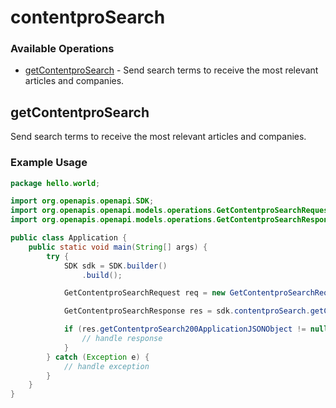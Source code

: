# contentproSearch

### Available Operations

* [getContentproSearch](#getcontentprosearch) - Send search terms to receive the most relevant articles and companies.

## getContentproSearch

Send search terms to receive the most relevant articles and companies.

### Example Usage

```java
package hello.world;

import org.openapis.openapi.SDK;
import org.openapis.openapi.models.operations.GetContentproSearchRequest;
import org.openapis.openapi.models.operations.GetContentproSearchResponse;

public class Application {
    public static void main(String[] args) {
        try {
            SDK sdk = SDK.builder()
                .build();

            GetContentproSearchRequest req = new GetContentproSearchRequest("provident");            

            GetContentproSearchResponse res = sdk.contentproSearch.getContentproSearch(req);

            if (res.getContentproSearch200ApplicationJSONObject != null) {
                // handle response
            }
        } catch (Exception e) {
            // handle exception
        }
    }
}
```
